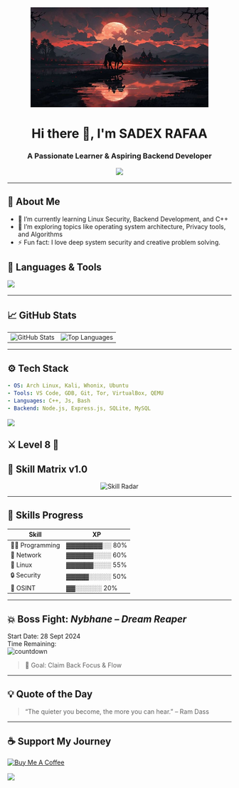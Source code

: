 
<div align="center">
<img src="./realleyes.jpg" width="400" alt="Picture" />
</div>

<h1 align="center">Hi there 👋, I'm SADEX RAFAA </h1>
<h3 align="center">A Passionate Learner & Aspiring Backend Developer</h3>

<p align="center">
  <img src="https://media.giphy.com/media/qgQUggAC3Pfv687qPC/giphy.gif" width="400" />
</p>

---

## 🧠 About Me

- 🔭 I’m currently learning Linux Security, Backend Development, and C++
- 🌱 I’m exploring topics like operating system architecture, Privacy tools, and Algorithms
- ⚡ Fun fact: I love deep system security and creative problem solving.

## 🧰 Languages & Tools

<p>
  <img src="https://skillicons.dev/icons?i=cpp,js,bash,vim,kali,linux,git,vscode,js,nodejs,mysql" />
</p>

---

## 📈 GitHub Stats

<div align="center">

<table>
  <tr>
    <td>
      <img src="https://github-readme-stats.vercel.app/api?username=sadekrafaa&show_icons=true&theme=tokyonight&hide_border=true&icon_color=00ffc6&title_color=00ffc6" alt="GitHub Stats" />
    </td>
    <td>
      <img src="https://github-readme-stats.vercel.app/api/top-langs/?username=yourusername&layout=compact&theme=tokyonight&hide_border=true&langs_count=10&hide=css" alt="Top Languages" />
    </td>
  </tr>
</table>

</div>

---

## ⚙️ Tech Stack

```yaml
- OS: Arch Linux, Kali, Whonix, Ubuntu
- Tools: VS Code, GDB, Git, Tor, VirtualBox, QEMU
- Languages: C++, Js, Bash
- Backend: Node.js, Express.js, SQLite, MySQL
```

<img align="center" src="https://capsule-render.vercel.app/api?type=waving&color=auto&height=200&section=header&text=👾%20Backend%20Profile&fontSize=40&animation=fadeIn" />

## ⚔️ Level 8 🧠

## 🧬 Skill Matrix v1.0

<div align="center">

![Skill Radar](<https://quickchart.io/chart?c={type:'radar',data:{labels:['PROGRAMMING','OSINT','LINUX','SECURITY','NETWORK'],datasets:[{label:'Skills',data:[29,19,24,23,27]}]},"options":{scale:{angleLines:{color:"rgba(0, 255, 221, 0.2)"},gridLines:{color:"rgba(144,238,144,0.9)"},pointLabels:{fontColor:"rgba(0, 200, 255, 0.8)"}}}}>)

</div>

---

## 🧪 Skills Progress

| Skill          | XP             |
| -------------- | -------------- |
| 👨‍💻 Programming | ▓▓▓▓▓▓▓▓░░ 80% |
| 🧱 Network     | ▓▓▓▓▓▓░░░░ 60% |
| 🐧 Linux       | ▓▓▓▓▓▓░░░░ 55% |
| 🔒 Security    | ▓▓▓▓▓░░░░░ 50% |
| 🧠 OSINT       | ▓▓░░░░░░ 20%  |

---

## 💥 Boss Fight: _Nybhane – Dream Reaper_

Start Date: 28 Sept 2024  
Time Remaining:  
![countdown](https://cdn.pixabay.com/photo/2017/10/10/21/46/hourglass-2835542_960_720.png)

> 🎯 Goal: Claim Back Focus & Flow

---
 

## 💡 Quote of the Day

> “The quieter you become, the more you can hear.” – Ram Dass

---

## ☕ Support My Journey

[![Buy Me A Coffee](https://img.shields.io/badge/-Buy%20Me%20a%20Coffee-ffdd00?style=for-the-badge&logo=buy-me-a-coffee&logoColor=black)](https://buymeacoffee.com/yourlink)

<img align="center" src="https://capsule-render.vercel.app/api?section=footer&type=waving&color=gradient" />
